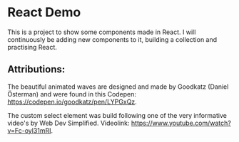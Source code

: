 # React Demo

This is a project to show some components made in React.
I will continuously be adding new components to it, building a collection and practising React.

## Attributions:

The beautiful animated waves are designed and made by Goodkatz (Daniel Österman) and were found in this Codepen: https://codepen.io/goodkatz/pen/LYPGxQz.

The custom select element was build following one of the very informative video's by Web Dev Simplified. Videolink: https://www.youtube.com/watch?v=Fc-oyl31mRI.
